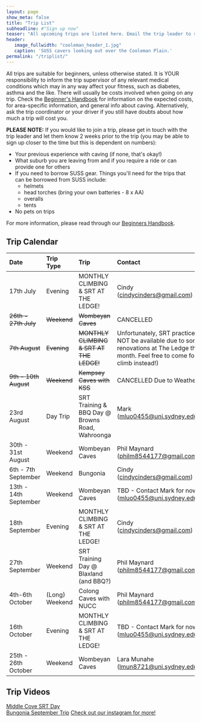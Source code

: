 ```yaml
---
layout: page
show_meta: false
title: "Trip List"
subheadline: #"Sign up now"
teaser: "All upcoming trips are listed here. Email the trip leader to sign up."
header:
   image_fullwidth: "cooleman_header_1.jpg"
   caption: 'SUSS cavers looking out over the Cooleman Plain.'
permalink: "/triplist/"
---
```


<!-- To Do convert this to auto genarage from a yaml file -->

All trips are suitable for beginners, unless otherwise stated.  It is YOUR responsibility to inform the trip supervisor of any relevant medical
conditions which may in any way affect your fitness, such as diabetes,
asthma and the like. There will usually be costs involved when going on any trip. Check the <a href="/assets/handbook.pdf">Beginner's Handbook</a>
for information on the expected costs, for area-specific information, and general info about caving. Alternatively, ask the trip coordinator or your driver
if you still have doubts about how much a trip will cost you.

**PLEASE NOTE:**
If you would like to join a trip, please get in touch with the trip leader and let them know 2 weeks prior to the trip (you may be able to sign up closer to the time but this is dependent on numbers):

-   Your previous experience with caving (if none, that's okay!)
-   What suburb you are leaving from and if you require a ride or can provide one for others
-   If you need to borrow SUSS gear. Things you'll need for the trips that can be borrowed from SUSS include:
    -   helmets
    -   head torches (bring your own batteries - 8 x AA)
    -   overalls
    -   tents
- No pets on trips

For more information, please read through our [Beginners Handbook](/assets/handbook.pdf).     

## Trip Calendar

| **Date**              | **Trip Type**  | **Trip**                                        | **Contact**                                                                                  |
| :-------------------- | :------------- | :---------------------------------------------- | :------------------------------------------------------------------------------------------- |
| 17th July             | Evening        | MONTHLY CLIMBING & SRT AT THE LEDGE!            | Cindy ([cindycinders@gmail.com](mailto:cindycinders@gmail.com))                              |
| ~~26th - 27th July~~      | ~~Weekend~~        | ~~Wombeyan Caves~~                                  | CANCELLED |
| ~~7th August~~         | ~~Evening~~        | ~~MONTHLY CLIMBING & SRT AT THE LEDGE!~~        | Unfortunately, SRT practice will NOT be available due to some renovations at The Ledge this month. Feel free to come for a climb instead!)                       |
| ~~9th - 10th August~~     | ~~Weekend~~        | ~~Kempsey Caves with KSS~~                          | CANCELLED Due to Weather                      |
| 23rd August           | Day Trip       | SRT Training & BBQ Day @ Browns Road, Wahroonga | Mark ([mluo0455@uni.sydney.edu.au](mailto:mluo0455@uni.sydney.edu.au))<br><br>               |
| 30th - 31st August    | Weekend        | Wombeyan Caves                                  | Phil Maynard ([philm8544177@gmail.com](mailto:philm8544177@gmail.com))                       |
| 6th - 7th September   | Weekend        | Bungonia                                        | Cindy ([cindycinders@gmail.com](mailto:cindycinders@gmail.com))                              |
| 13th - 14th September | Weekend        | Wombeyan Caves                                  | TBD - Contact Mark for now ([mluo0455@uni.sydney.edu.au](mailto:mluo0455@uni.sydney.edu.au)) |
| 18th September        | Evening        | MONTHLY CLIMBING & SRT AT THE LEDGE!            | Cindy ([cindycinders@gmail.com](mailto:cindycinders@gmail.com))                              |
| 27th September        | Weekend        | SRT Training Day @ Blaxland (and BBQ?)          | Phil Maynard ([philm8544177@gmail.com](mailto:philm8544177@gmail.com))                       |
| 4th-6th October       | (Long) Weekend | Colong Caves with NUCC                          | Phil Maynard ([philm8544177@gmail.com](mailto:philm8544177@gmail.com))                       |
| 16th October          | Evening        | MONTHLY CLIMBING & SRT AT THE LEDGE!            | TBD - Contact Mark for now ([mluo0455@uni.sydney.edu.au](mailto:mluo0455@uni.sydney.edu.au)) |
| 25th - 26th October   | Weekend        | Wombeyan Caves                                  | Lara Munahe (lmun8721@uni.sydney.edu.au)




 

## Trip Videos 
 
[Middle Cove SRT Day](https://youtu.be/PVwuTJvQgo0)  
[Bungonia September Trip](https://youtu.be/tYWzsWetYX8?si=HnQF-SwyjPQbVbld)
[Check out our instagram for more!](https://www.instagram.com/usyd_speleological_society/)

